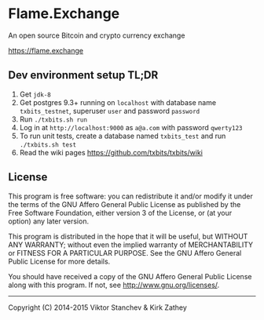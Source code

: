 # Flame.Exchange

An open source Bitcoin and crypto currency exchange

https://flame.exchange

## Dev environment setup TL;DR

1. Get `jdk-8`
1. Get postgres 9.3+ running on `localhost` with database name `txbits_testnet`, superuser `user` and password `password`
1. Run `./txbits.sh run`
1. Log in at `http://localhost:9000` as `a@a.com` with password `qwerty123`
1. To run unit tests, create a database named `txbits_test` and run `./txbits.sh test`
1. Read the wiki pages https://github.com/txbits/txbits/wiki

## License

This program is free software: you can redistribute it and/or modify
it under the terms of the GNU Affero General Public License as published by
the Free Software Foundation, either version 3 of the License, or
(at your option) any later version.

This program is distributed in the hope that it will be useful,
but WITHOUT ANY WARRANTY; without even the implied warranty of
MERCHANTABILITY or FITNESS FOR A PARTICULAR PURPOSE.  See the
GNU Affero General Public License for more details.

You should have received a copy of the GNU Affero General Public License
along with this program.  If not, see <http://www.gnu.org/licenses/>.

-----------

Copyright (C) 2014-2015  Viktor Stanchev & Kirk Zathey
